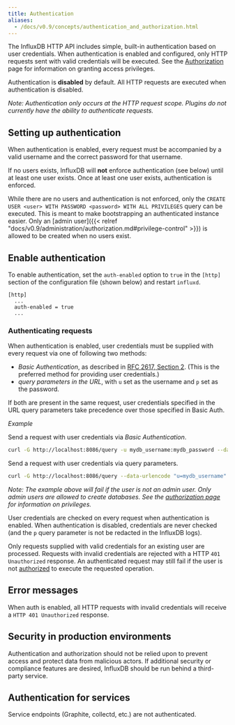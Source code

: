 ```yaml
---
title: Authentication
aliases:
  - /docs/v0.9/concepts/authentication_and_authorization.html
---
```


The InfluxDB HTTP API includes simple, built-in authentication based on user credentials. When authentication is enabled and configured, only HTTP requests sent with valid credentials will be executed. See the [Authorization](authorization.html) page for information on granting access privileges.

Authentication is __disabled__ by default. All HTTP requests are executed when authentication is disabled.

_Note: Authentication only occurs at the HTTP request scope. Plugins do not currently have the ability to authenticate requests._

## Setting up authentication

When authentication is enabled, every request must be accompanied by a valid username and the correct password for that username.

If no users exists, InfluxDB will __not__ enforce authentication (see below) until at least one user exists. Once at least one user exists, authentication is enforced.

While there are no users and authentication is not enforced, only the `CREATE USER <user> WITH PASSWORD <password> WITH ALL PRIVILEGES` query can be executed. This is meant to make bootstrapping an authenticated instance easier. Only an [admin user]({{< relref "docs/v0.9/administration/authorization.md#privilege-control" >}}) is allowed to be created when no users exist.

## Enable authentication

To enable authentication, set the `auth-enabled` option to `true` in the `[http]` section of the configuration file (shown below) and restart `influxd`.

```
[http]
  ...
  auth-enabled = true
  ...
```

### Authenticating requests

When authentication is enabled, user credentials must be supplied with every request via one of following two methods:

- _Basic Authentication_, as described in [RFC 2617, Section 2](http://tools.ietf.org/html/rfc2617). (This is the preferred method for providing user credentials.)
- _query parameters in the URL_, with `u` set as the username and `p` set as the password.

If both are present in the same request, user credentials specified in the URL query parameters take precedence over those specified in Basic Auth.

_Example_

Send a request with user credentials via _Basic Authentication_.

```sh
curl -G http://localhost:8086/query -u mydb_username:mydb_password --data-urlencode "q=CREATE DATABASE mydb"
```

Send a request with user credentials via query parameters.

```sh
curl -G http://localhost:8086/query --data-urlencode "u=mydb_username" --data-urlencode "p=mydb_password" --data-urlencode "q=CREATE DATABASE mydb"
```

_Note: The example above will fail if the user is not an admin user. Only admin users are allowed to create databases. See the [authorization page](authorization.html) for information on privileges._ 

User credentials are checked on every request when authentication is enabled. When authentication is disabled, credentials are never checked (and the `p` query parameter is not be redacted in the InfluxDB logs). 

Only requests supplied with valid credentials for an existing user are processed. Requests with invalid credentials are rejected with a HTTP `401 Unauthorized` response. An authenticated request may still fail if the user is not [authorized](authentication.html) to execute the requested operation.

## Error messages

When auth is enabled, all HTTP requests with invalid credentials will receive a `HTTP 401 Unauthorized` response.

## Security in production environments

Authentication and authorization should not be relied upon to prevent access and protect data from malicious actors.  If additional security or compliance features are desired, InfluxDB should be run behind a third-party service.

## Authentication for services

Service endpoints (Graphite, collectd, etc.) are not authenticated.
